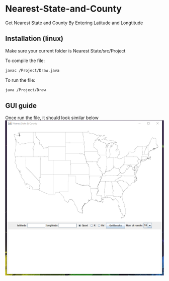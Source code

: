 # Nearest-State-and-County
Get Nearest State and County By Entering Latitude and Longtitude

## Installation (linux)
Make sure your current folder is Nearest State/src/Project

To compile the file:
```bash
javac /Project/Draw.java
```
To run the file:
```bash
java /Project/Draw
```
## GUI guide
Once run the file, it should look similar below
![GUI](https://raw.githubusercontent.com/HaotianCheng/Nearest-State-and-County/master/SampleGUI1.png)
